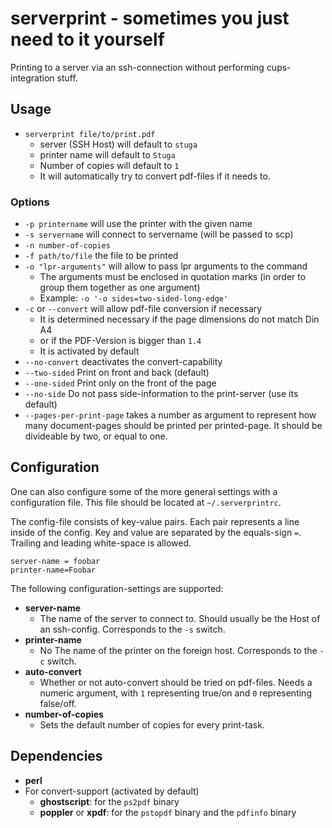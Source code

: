 # serverprint - sometimes you just need to it yourself

Printing to a server via an ssh-connection without performing
cups-integration stuff.

## Usage

- `serverprint file/to/print.pdf`
  - server (SSH Host) will default to `stuga`
  - printer name will default to `Stuga`
  - Number of copies will default to `1`
  - It will automatically try to convert pdf-files if it needs
    to.

### Options

- `-p printername` will use the printer with the given name
- `-s servername` will connect to servername (will be passed to scp)
- `-n number-of-copies`
- `-f path/to/file` the file to be printed
- `-o "lpr-arguments"` will allow to pass lpr arguments to the command
  - The arguments must be enclosed in quotation marks (in order to group them together as one argument)
  - Example: `-o '-o sides=two-sided-long-edge'`
- `-c` or `--convert` will allow pdf-file conversion if necessary
  - It is determined necessary if the page dimensions do not match Din A4
  - or if the PDF-Version is bigger than `1.4`
  - It is activated by default
- `--no-convert` deactivates the convert-capability
- `--two-sided` Print on front and back (default)
- `--one-sided` Print only on the front of the page
- `--no-side` Do not pass side-information to the print-server
  (use its default)
- `--pages-per-print-page` takes a number as argument to
  represent how many document-pages should be printed per
  printed-page. It should be divideable by two, or equal to one.

## Configuration

One can also configure some of the more general settings with a
configuration file. This file should be located at `~/.serverprintrc`.

The config-file consists of key-value pairs. Each pair represents a line
inside of the config. Key and value are separated by the equals-sign `=`.
Trailing and leading white-space is allowed.

```
server-name = foobar
printer-name=Foobar
```

The following configuration-settings are supported:

- **server-name**
  - The name of the server to connect to. Should usually be the Host of an ssh-config. Corresponds to the `-s` switch.
- **printer-name**
  - No The name of the printer on the foreign host. Corresponds to the `-c` switch.
- **auto-convert**
  - Whether or not auto-convert should be tried on pdf-files. Needs a numeric argument, with `1` representing true/on and `0` representing false/off.
- **number-of-copies**
  - Sets the default number of copies for every print-task.

## Dependencies

  - **perl**
  - For convert-support (activated by default)
    - **ghostscript**: for the `ps2pdf` binary
    - **poppler** or **xpdf**: for the `pstopdf` binary and the `pdfinfo` binary

[1]: https://rightsrestricted.com
